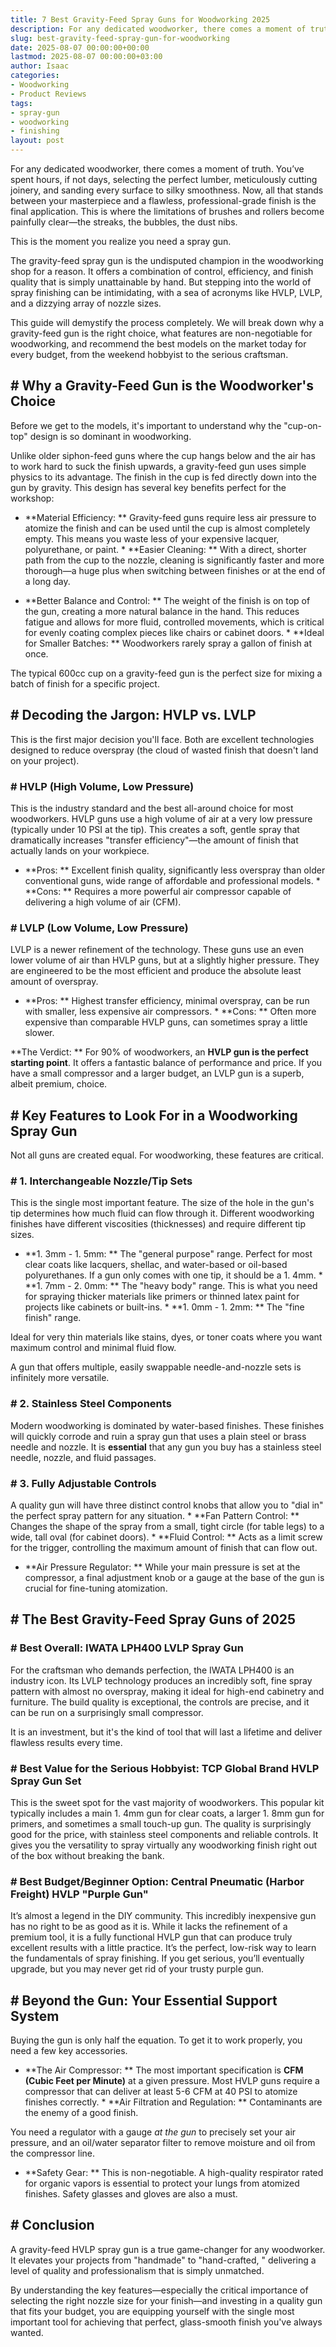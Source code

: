 ```yaml
---
title: 7 Best Gravity-Feed Spray Guns for Woodworking 2025
description: For any dedicated woodworker, there comes a moment of truth. Youve spent hours, if not days, selecting the perfect lumber, meticulously cutting joinery, and...
slug: best-gravity-feed-spray-gun-for-woodworking
date: 2025-08-07 00:00:00+00:00
lastmod: 2025-08-07 00:00:00+03:00
author: Isaac
categories:
- Woodworking
- Product Reviews
tags:
- spray-gun
- woodworking
- finishing
layout: post
---
```


For any dedicated woodworker, there comes a moment of truth. You’ve spent hours, if not days, selecting the perfect lumber, meticulously cutting joinery, and sanding every surface to silky smoothness. Now, all that stands between your masterpiece and a flawless, professional-grade finish is the final application. This is where the limitations of brushes and rollers become painfully clear—the streaks, the bubbles, the dust nibs.

This is the moment you realize you need a spray gun.

The gravity-feed spray gun is the undisputed champion in the woodworking shop for a reason. It offers a combination of control, efficiency, and finish quality that is simply unattainable by hand. But stepping into the world of spray finishing can be intimidating, with a sea of acronyms like HVLP, LVLP, and a dizzying array of nozzle sizes.

This guide will demystify the process completely. We will break down why a gravity-feed gun is the right choice, what features are non-negotiable for woodworking, and recommend the best models on the market today for every budget, from the weekend hobbyist to the serious craftsman.

## # Why a Gravity-Feed Gun is the Woodworker's Choice

Before we get to the models, it's important to understand why the "cup-on-top" design is so dominant in woodworking.

Unlike older siphon-feed guns where the cup hangs below and the air has to work hard to suck the finish upwards, a gravity-feed gun uses simple physics to its advantage. The finish in the cup is fed directly down into the gun by gravity. This design has several key benefits perfect for the workshop:

* **Material Efficiency: ** Gravity-feed guns require less air pressure to atomize the finish and can be used until the cup is almost completely empty. This means you waste less of your expensive lacquer, polyurethane, or paint. * **Easier Cleaning: ** With a direct, shorter path from the cup to the nozzle, cleaning is significantly faster and more thorough—a huge plus when switching between finishes or at the end of a long day.

* **Better Balance and Control: ** The weight of the finish is on top of the gun, creating a more natural balance in the hand. This reduces fatigue and allows for more fluid, controlled movements, which is critical for evenly coating complex pieces like chairs or cabinet doors. * **Ideal for Smaller Batches: ** Woodworkers rarely spray a gallon of finish at once.

The typical 600cc cup on a gravity-feed gun is the perfect size for mixing a batch of finish for a specific project.

## # Decoding the Jargon: HVLP vs. LVLP

This is the first major decision you'll face. Both are excellent technologies designed to reduce overspray (the cloud of wasted finish that doesn't land on your project).

### # HVLP (High Volume, Low Pressure)

This is the industry standard and the best all-around choice for most woodworkers. HVLP guns use a high volume of air at a very low pressure (typically under 10 PSI at the tip). This creates a soft, gentle spray that dramatically increases "transfer efficiency"—the amount of finish that actually lands on your workpiece.

* **Pros: ** Excellent finish quality, significantly less overspray than older conventional guns, wide range of affordable and professional models. * **Cons: ** Requires a more powerful air compressor capable of delivering a high volume of air (CFM).

### # LVLP (Low Volume, Low Pressure)

LVLP is a newer refinement of the technology. These guns use an even lower volume of air than HVLP guns, but at a slightly higher pressure. They are engineered to be the most efficient and produce the absolute least amount of overspray.

* **Pros: ** Highest transfer efficiency, minimal overspray, can be run with smaller, less expensive air compressors. * **Cons: ** Often more expensive than comparable HVLP guns, can sometimes spray a little slower.

**The Verdict: ** For 90% of woodworkers, an **HVLP gun is the perfect starting point**. It offers a fantastic balance of performance and price. If you have a small compressor and a larger budget, an LVLP gun is a superb, albeit premium, choice.

## # Key Features to Look For in a Woodworking Spray Gun

Not all guns are created equal. For woodworking, these features are critical.

### # 1. Interchangeable Nozzle/Tip Sets

This is the single most important feature. The size of the hole in the gun's tip determines how much fluid can flow through it. Different woodworking finishes have different viscosities (thicknesses) and require different tip sizes.

* **1. 3mm - 1. 5mm: ** The "general purpose" range. Perfect for most clear coats like lacquers, shellac, and water-based or oil-based polyurethanes. If a gun only comes with one tip, it should be a 1. 4mm. * **1. 7mm - 2. 0mm: ** The "heavy body" range. This is what you need for spraying thicker materials like primers or thinned latex paint for projects like cabinets or built-ins. * **1. 0mm - 1. 2mm: ** The "fine finish" range.

Ideal for very thin materials like stains, dyes, or toner coats where you want maximum control and minimal fluid flow.

A gun that offers multiple, easily swappable needle-and-nozzle sets is infinitely more versatile.

### # 2. Stainless Steel Components

Modern woodworking is dominated by water-based finishes. These finishes will quickly corrode and ruin a spray gun that uses a plain steel or brass needle and nozzle. It is **essential** that any gun you buy has a stainless steel needle, nozzle, and fluid passages.

### # 3. Fully Adjustable Controls

A quality gun will have three distinct control knobs that allow you to "dial in" the perfect spray pattern for any situation. * **Fan Pattern Control: ** Changes the shape of the spray from a small, tight circle (for table legs) to a wide, tall oval (for cabinet doors). * **Fluid Control: ** Acts as a limit screw for the trigger, controlling the maximum amount of finish that can flow out.

* **Air Pressure Regulator: ** While your main pressure is set at the compressor, a final adjustment knob or a gauge at the base of the gun is crucial for fine-tuning atomization.

## # The Best Gravity-Feed Spray Guns of 2025

### # Best Overall: IWATA LPH400 LVLP Spray Gun

For the craftsman who demands perfection, the IWATA LPH400 is an industry icon. Its LVLP technology produces an incredibly soft, fine spray pattern with almost no overspray, making it ideal for high-end cabinetry and furniture. The build quality is exceptional, the controls are precise, and it can be run on a surprisingly small compressor.

It is an investment, but it's the kind of tool that will last a lifetime and deliver flawless results every time.

### # Best Value for the Serious Hobbyist: TCP Global Brand HVLP Spray Gun Set

This is the sweet spot for the vast majority of woodworkers. This popular kit typically includes a main 1. 4mm gun for clear coats, a larger 1. 8mm gun for primers, and sometimes a small touch-up gun. The quality is surprisingly good for the price, with stainless steel components and reliable controls. It gives you the versatility to spray virtually any woodworking finish right out of the box without breaking the bank.

### # Best Budget/Beginner Option: Central Pneumatic (Harbor Freight) HVLP "Purple Gun"

It’s almost a legend in the DIY community. This incredibly inexpensive gun has no right to be as good as it is. While it lacks the refinement of a premium tool, it is a fully functional HVLP gun that can produce truly excellent results with a little practice. It’s the perfect, low-risk way to learn the fundamentals of spray finishing. If you get serious, you’ll eventually upgrade, but you may never get rid of your trusty purple gun.

## # Beyond the Gun: Your Essential Support System

Buying the gun is only half the equation. To get it to work properly, you need a few key accessories.

* **The Air Compressor: ** The most important specification is **CFM (Cubic Feet per Minute)** at a given pressure. Most HVLP guns require a compressor that can deliver at least 5-6 CFM at 40 PSI to atomize finishes correctly. * **Air Filtration and Regulation: ** Contaminants are the enemy of a good finish.

You need a regulator with a gauge *at the gun* to precisely set your air pressure, and an oil/water separator filter to remove moisture and oil from the compressor line.

* **Safety Gear: ** This is non-negotiable. A high-quality respirator rated for organic vapors is essential to protect your lungs from atomized finishes. Safety glasses and gloves are also a must.

## # Conclusion

A gravity-feed HVLP spray gun is a true game-changer for any woodworker. It elevates your projects from "handmade" to "hand-crafted, " delivering a level of quality and professionalism that is simply unmatched.

By understanding the key features—especially the critical importance of selecting the right nozzle size for your finish—and investing in a quality gun that fits your budget, you are equipping yourself with the single most important tool for achieving that perfect, glass-smooth finish you've always wanted.
